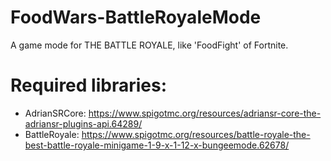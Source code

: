 # FoodWars-BattleRoyaleMode
A game mode for THE BATTLE ROYALE, like 'FoodFight' of Fortnite.

# Required libraries:

- AdrianSRCore: https://www.spigotmc.org/resources/adriansr-core-the-adriansr-plugins-api.64289/
- BattleRoyale: https://www.spigotmc.org/resources/battle-royale-the-best-battle-royale-minigame-1-9-x-1-12-x-bungeemode.62678/
